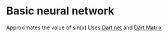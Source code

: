# Basic neural network
Approximates the value of sin(x)
Uses [Dart net](https://github.com/AlanMet/DartNet) and [Dart Matrix](https://github.com/AlanMet/DartMatrix)
